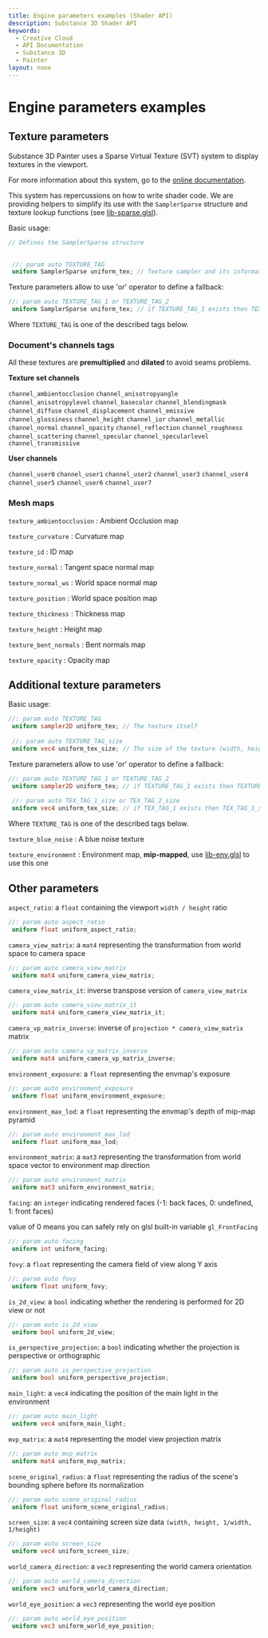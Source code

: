 ```yaml
---
title: Engine parameters examples (Shader API)
description: Substance 3D Shader API
keywords:
  - Creative Cloud
  - API Documentation
  - Substance 3D
  - Painter
layout: none
---
```














[ ](#section-0)












[ ](#section-1)

Engine parameters examples
==========================


  



Texture parameters
------------------


Substance 3D Painter uses a Sparse Virtual Texture (SVT) system to display textures in the viewport.


For more information about this system, go to the [online documentation](https://docs.substance3d.com/documentation/spdoc/sparse-virtual-textures-172823866.html).


This system has repercussions on how to write shader code. We are providing helpers to simplify its use with the `SamplerSparse` structure and
 texture lookup functions (see [lib-sparse.glsl](/api/libraries/lib-sparse.html)).


Basic usage:





```glsl
// Defines the SamplerSparse structure

 
 //: param auto TEXTURE_TAG
 uniform SamplerSparse uniform_tex; // Texture sampler and its information
```







[ ](#section-2)

Texture parameters allow to use 'or' operator to define a fallback:





```glsl
//: param auto TEXTURE_TAG_1 or TEXTURE_TAG_2
 uniform SamplerSparse uniform_tex; // if TEXTURE_TAG_1 exists then TEXTURE_TAG_1 else TEXTURE_TAG_2
```







[ ](#section-3)

Where `TEXTURE_TAG` is one of the described tags below.


### Document's channels tags


All these textures are **premultiplied** and **dilated** to avoid seams problems.


**Texture set channels**


`channel_ambientocclusion`
`channel_anisotropyangle`
`channel_anisotropylevel`
`channel_basecolor`
`channel_blendingmask`
`channel_diffuse`
`channel_displacement`
`channel_emissive`
`channel_glossiness`
`channel_height`
`channel_ior`
`channel_metallic`
`channel_normal`
`channel_opacity`
`channel_reflection`
`channel_roughness`
`channel_scattering`
`channel_specular`
`channel_specularlevel`
`channel_transmissive`


**User channels**


`channel_user0`
`channel_user1`
`channel_user2`
`channel_user3`
`channel_user4`
`channel_user5`
`channel_user6`
`channel_user7`


### Mesh maps


`texture_ambientocclusion` : Ambient Occlusion map  

`texture_curvature` : Curvature map  

`texture_id` : ID map  

`texture_normal` : Tangent space normal map  

`texture_normal_ws` : World space normal map  

`texture_position` : World space position map  

`texture_thickness` : Thickness map  

`texture_height` : Height map  

`texture_bent_normals` : Bent normals map  

`texture_opacity` : Opacity map  



Additional texture parameters
-----------------------------


Basic usage:





```glsl
//: param auto TEXTURE_TAG
 uniform sampler2D uniform_tex; // The texture itself
 
 //: param auto TEXTURE_TAG_size
 uniform vec4 uniform_tex_size; // The size of the texture (width, height, 1/width, 1/height)
```







[ ](#section-4)

Texture parameters allow to use 'or' operator to define a fallback:





```glsl
//: param auto TEXTURE_TAG_1 or TEXTURE_TAG_2
 uniform sampler2D uniform_tex; // if TEXTURE_TAG_1 exists then TEXTURE_TAG_1 else TEXTURE_TAG_2
 
 //: param auto TEX_TAG_1_size or TEX_TAG_2_size
 uniform vec4 uniform_tex_size; // if TEX_TAG_1 exists then TEX_TAG_1_size else TEX_TAG_2_size
```







[ ](#section-5)

Where `TEXTURE_TAG` is one of the described tags below.


`texture_blue_noise` : A blue noise texture  

`texture_environment` : Environment map, **mip-mapped**, use [lib-env.glsl](/api/libraries/lib-env.html) to use this one  



Other parameters
----------------


`aspect_ratio`: a `float` containing the viewport `width / height` ratio  






```glsl
//: param auto aspect_ratio
 uniform float uniform_aspect_ratio;
```







[ ](#section-6)

`camera_view_matrix`: a `mat4` representing the transformation from world space to camera space  






```glsl
//: param auto camera_view_matrix
 uniform mat4 uniform_camera_view_matrix;
```







[ ](#section-7)

`camera_view_matrix_it`: inverse transpose version of `camera_view_matrix`  






```glsl
//: param auto camera_view_matrix_it
 uniform mat4 uniform_camera_view_matrix_it;
```







[ ](#section-8)

`camera_vp_matrix_inverse`: inverse of `projection * camera_view_matrix` matrix   






```glsl
//: param auto camera_vp_matrix_inverse
 uniform mat4 uniform_camera_vp_matrix_inverse;
```







[ ](#section-9)

`environment_exposure`: a `float` representing the envmap's exposure  






```glsl
//: param auto environment_exposure
 uniform float uniform_environment_exposure;
```







[ ](#section-10)

`environment_max_lod`: a `float` representing the envmap's depth of mip-map pyramid  






```glsl
//: param auto environment_max_lod
 uniform float uniform_max_lod;
```







[ ](#section-11)

`environment_matrix`: a `mat3` representing the transformation from world space vector to environment map direction  






```glsl
//: param auto environment_matrix
 uniform mat3 uniform_environment_matrix;
```







[ ](#section-12)

`facing`: an `integer` indicating rendered faces (-1: back faces, 0: undefined, 1: front faces)  

 value of 0 means you can safely rely on glsl built-in variable `gl_FrontFacing`  






```glsl
//: param auto facing
 uniform int uniform_facing;
```







[ ](#section-13)

`fovy`: a `float` representing the camera field of view along Y axis  






```glsl
//: param auto fovy
 uniform float uniform_fovy;
```







[ ](#section-14)

`is_2d_view`: a `bool` indicating whether the rendering is performed for 2D view or not  






```glsl
//: param auto is_2d_view
 uniform bool uniform_2d_view;
```







[ ](#section-15)

`is_perspective_projection`: a `bool` indicating whether the projection is perspective or orthographic  






```glsl
//: param auto is_perspective_projection
 uniform bool uniform_perspective_projection;
```







[ ](#section-16)

`main_light`: a `vec4` indicating the position of the main light in the environment  






```glsl
//: param auto main_light
 uniform vec4 uniform_main_light;
```







[ ](#section-17)

`mvp_matrix`: a `mat4` representing the model view projection matrix  






```glsl
//: param auto mvp_matrix
 uniform mat4 uniform_mvp_matrix;
```







[ ](#section-18)

`scene_original_radius`: a `float` representing the radius of the scene's bounding sphere before its normalization  






```glsl
//: param auto scene_original_radius
 uniform float uniform_scene_original_radius;
```







[ ](#section-19)

`screen_size`: a `vec4` containing screen size data `(width, height, 1/width, 1/height)`  






```glsl
//: param auto screen_size
 uniform vec4 uniform_screen_size;
```







[ ](#section-20)

`world_camera_direction`: a `vec3` representing the world camera orientation  






```glsl
//: param auto world_camera_direction
 uniform vec3 uniform_world_camera_direction;
```







[ ](#section-21)

`world_eye_position`: a `vec3` representing the world eye position  






```glsl
//: param auto world_eye_position
 uniform vec3 uniform_world_eye_position;
 
 
```






